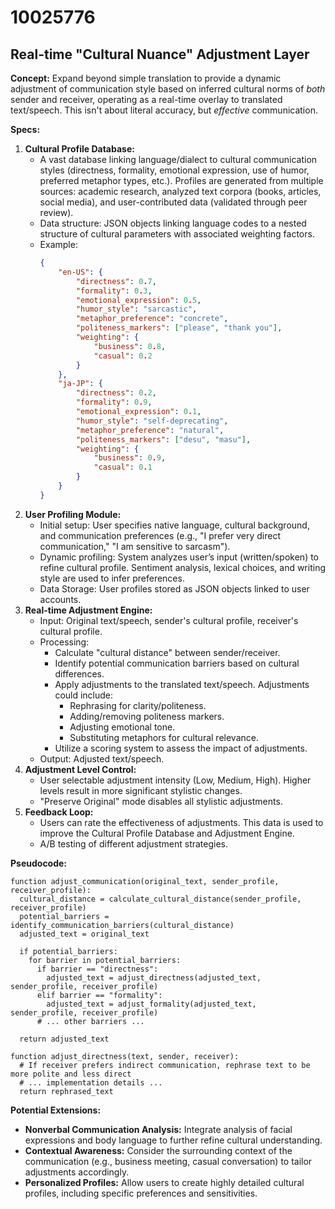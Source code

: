 # 10025776

## Real-time "Cultural Nuance" Adjustment Layer

**Concept:** Expand beyond simple translation to provide a dynamic adjustment of communication style based on inferred cultural norms of *both* sender and receiver, operating as a real-time overlay to translated text/speech. This isn't about literal accuracy, but *effective* communication.

**Specs:**

1.  **Cultural Profile Database:**
    *   A vast database linking language/dialect to cultural communication styles (directness, formality, emotional expression, use of humor, preferred metaphor types, etc.). Profiles are generated from multiple sources: academic research, analyzed text corpora (books, articles, social media), and user-contributed data (validated through peer review).
    *   Data structure: JSON objects linking language codes to a nested structure of cultural parameters with associated weighting factors.
    *   Example:
        ```json
        {
            "en-US": {
                "directness": 0.7,
                "formality": 0.3,
                "emotional_expression": 0.5,
                "humor_style": "sarcastic",
                "metaphor_preference": "concrete",
                "politeness_markers": ["please", "thank you"],
                "weighting": {
                    "business": 0.8,
                    "casual": 0.2
                }
            },
            "ja-JP": {
                "directness": 0.2,
                "formality": 0.9,
                "emotional_expression": 0.1,
                "humor_style": "self-deprecating",
                "metaphor_preference": "natural",
                "politeness_markers": ["desu", "masu"],
                "weighting": {
                    "business": 0.9,
                    "casual": 0.1
                }
            }
        }
        ```
2.  **User Profiling Module:**
    *   Initial setup: User specifies native language, cultural background, and communication preferences (e.g., "I prefer very direct communication," "I am sensitive to sarcasm").
    *   Dynamic profiling: System analyzes user’s input (written/spoken) to refine cultural profile. Sentiment analysis, lexical choices, and writing style are used to infer preferences.
    *   Data Storage: User profiles stored as JSON objects linked to user accounts.
3.  **Real-time Adjustment Engine:**
    *   Input: Original text/speech, sender's cultural profile, receiver's cultural profile.
    *   Processing:
        *   Calculate "cultural distance" between sender/receiver.
        *   Identify potential communication barriers based on cultural differences.
        *   Apply adjustments to the translated text/speech.  Adjustments could include:
            *   Rephrasing for clarity/politeness.
            *   Adding/removing politeness markers.
            *   Adjusting emotional tone.
            *   Substituting metaphors for cultural relevance.
        *   Utilize a scoring system to assess the impact of adjustments.
    *   Output: Adjusted text/speech.
4.  **Adjustment Level Control:**
    *   User selectable adjustment intensity (Low, Medium, High).  Higher levels result in more significant stylistic changes.
    *   "Preserve Original" mode disables all stylistic adjustments.
5.  **Feedback Loop:**
    *   Users can rate the effectiveness of adjustments.  This data is used to improve the Cultural Profile Database and Adjustment Engine.
    *   A/B testing of different adjustment strategies.

**Pseudocode:**

```
function adjust_communication(original_text, sender_profile, receiver_profile):
  cultural_distance = calculate_cultural_distance(sender_profile, receiver_profile)
  potential_barriers = identify_communication_barriers(cultural_distance)
  adjusted_text = original_text
  
  if potential_barriers:
    for barrier in potential_barriers:
      if barrier == "directness":
        adjusted_text = adjust_directness(adjusted_text, sender_profile, receiver_profile)
      elif barrier == "formality":
        adjusted_text = adjust_formality(adjusted_text, sender_profile, receiver_profile)
      # ... other barriers ...
  
  return adjusted_text

function adjust_directness(text, sender, receiver):
  # If receiver prefers indirect communication, rephrase text to be more polite and less direct
  # ... implementation details ...
  return rephrased_text
```

**Potential Extensions:**

*   **Nonverbal Communication Analysis:** Integrate analysis of facial expressions and body language to further refine cultural understanding.
*   **Contextual Awareness:** Consider the surrounding context of the communication (e.g., business meeting, casual conversation) to tailor adjustments accordingly.
*   **Personalized Profiles:** Allow users to create highly detailed cultural profiles, including specific preferences and sensitivities.